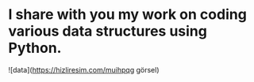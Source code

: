 # I share with you my work on coding various data structures using Python. 



![data](https://hizliresim.com/muihpqg görsel)

